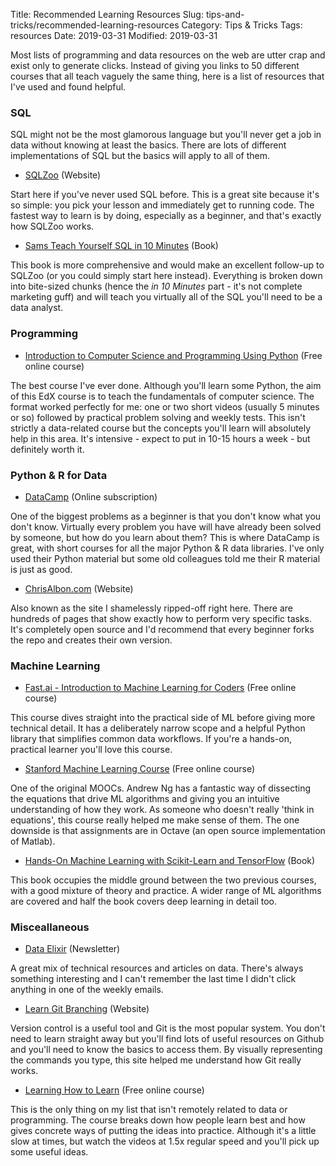 Title: Recommended Learning Resources
Slug: tips-and-tricks/recommended-learning-resources
Category: Tips & Tricks
Tags: resources
Date: 2019-03-31
Modified: 2019-03-31

Most lists of programming and data resources on the web are utter crap and exist only to generate clicks. Instead of giving you links to 50 different courses that all teach vaguely the same thing, here is a list of resources that I've used and found helpful.

### SQL
SQL might not be the most glamorous language but you'll never get a job in data without knowing at least the basics. There are lots of different implementations of SQL but the basics will apply to all of them.

- [SQLZoo](https://sqlzoo.net/) (Website)

Start here if you've never used SQL before. This is a great site because it's so simple: you pick your lesson and immediately get to running code. The fastest way to learn is by doing, especially as a beginner, and that's exactly how SQLZoo works.

- [Sams Teach Yourself SQL in 10 Minutes](https://www.amazon.ca/SQL-Minutes-Sams-Teach-Yourself/dp/0672336073) (Book)

This book is more comprehensive and would make an excellent follow-up to SQLZoo (or you could simply start here instead). Everything is broken down into bite-sized chunks (hence the *in 10 Minutes* part - it's not complete marketing guff) and will teach you virtually all of the SQL you'll need to be a data analyst.


### Programming
- [Introduction to Computer Science and Programming Using Python](https://www.edx.org/course/introduction-to-computer-science-and-programming-using-python-0) (Free online course)

The best course I've ever done. Although you'll learn some Python, the aim of this EdX course is to teach the fundamentals of computer science. The format worked perfectly for me: one or two short videos (usually 5 minutes or so) followed by practical problem solving and weekly tests. This isn't strictly a data-related course but the concepts you'll learn will absolutely help in this area. It's intensive - expect to put in 10-15 hours a week - but definitely worth it.


### Python & R for Data
- [DataCamp](https://www.datacamp.com/) (Online subscription)

One of the biggest problems as a beginner is that you don't know what you don't know. Virtually every problem you have will have already been solved by someone, but how do you learn about them? This is where DataCamp is great, with short courses for all the major Python & R data libraries. I've only used their Python material but some old colleagues told me their R material is just as good.

- [ChrisAlbon.com](https://chrisalbon.com/) (Website)

Also known as the site I shamelessly ripped-off right here. There are hundreds of pages that show exactly how to perform very specific tasks. It's completely open source and I'd recommend that every beginner forks the repo and creates their own version.


### Machine Learning
- [Fast.ai - Introduction to Machine Learning for Coders](http://course18.fast.ai/ml) (Free online course)

This course dives straight into the practical side of ML before giving more technical detail. It has a deliberately narrow scope and a helpful Python library that simplifies common data workflows. If you're a hands-on, practical learner you'll love this course.

- [Stanford Machine Learning Course](https://www.coursera.org/learn/machine-learning) (Free online course)

One of the original MOOCs. Andrew Ng has a fantastic way of dissecting the equations that drive ML algorithms and giving you an intuitive understanding of how they work. As someone who doesn't really 'think in equations', this course really helped me make sense of them. The one downside is that assignments are in Octave (an open source implementation of Matlab).

- [Hands-On Machine Learning with Scikit-Learn and TensorFlow](https://www.amazon.ca/Hands-Machine-Learning-Scikit-Learn-TensorFlow/dp/1491962291) (Book)

This book occupies the middle ground between the two previous courses, with a good mixture of theory and practice. A wider range of ML algorithms are covered and half the book covers deep learning in detail too.


### Misceallaneous
- [Data Elixir](https://dataelixir.com/) (Newsletter)

A great mix of technical resources and articles on data. There's always something interesting and I can't remember the last time I didn't click anything in one of the weekly emails.

- [Learn Git Branching](https://learngitbranching.js.org/) (Website)

Version control is a useful tool and Git is the most popular system. You don't need to learn straight away but you'll find lots of useful resources on Github and you'll need to know the basics to access them. By visually representing the commands you type, this site helped me understand how Git really works.

- [Learning How to Learn](https://www.coursera.org/learn/learning-how-to-learn) (Free online course)

This is the only thing on my list that isn't remotely related to data or programming. The course breaks down how people learn best and how gives concrete ways of putting the ideas into practice. Although it's a little slow at times, but watch the videos at 1.5x regular speed and you'll pick up some useful ideas.

